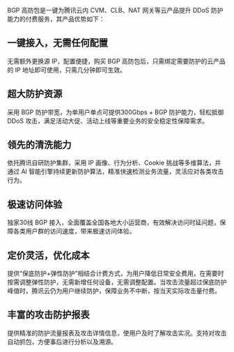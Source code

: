 BGP 高防包是一键为腾讯云内 CVM、CLB、NAT 网关等云产品提升 DDoS 防护能力的付费服务，其产品优势如下：
## 一键接入，无需任何配置
无需额外更换源 IP，配置便捷，购买 BGP 高防包后，只需绑定需要防护的云产品的 IP 地址即可使用，只需几分钟即可生效。

## 超大防护资源
采用 BGP 防护带宽，为单用户单点可提供300Gbps + BGP 防护能力，轻松抵御 DDoS 攻击，满足活动大促、活动上线等重要业务的安全稳定性保障需求。

## 领先的清洗能力
依托腾讯自研防护集群，采用 IP 画像、行为分析、Cookie 挑战等多维算法，并通过 AI 智能引擎持续更新防护算法，精准快速检测业务流量，灵活应对各类攻击行为。

## 极速访问体验
独家30线 BGP 接入，全面覆盖全国各地大小运营商，有效解决访问时延问题，保障各类用户群的访问速度，带来极速访问体验。

## 定价灵活，优化成本
提供“保底防护+弹性防护”相结合计费方式，为用户降低日常安全费用，在需要时按需调整弹性防护，无需新增任何设备，无需调整配置。当攻击流量超过保底防护峰值时，腾讯云仍为用户继续防护，保障业务不中断，按当天实际攻击量付费。

## 丰富的攻击防护报表
提供精准的防护流量报表及攻击详情信息，使用户及时了解攻击实况。支持对攻击自动抓包，方便事后进行分析以及溯源。